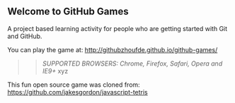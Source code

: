 ## Welcome to GitHub Games

A project based learning activity for people who are getting started with Git and GitHub.

You can play the game at: http://githubzhoufde.github.io/github-games/

>> _*SUPPORTED BROWSERS*: Chrome, Firefox, Safari, Opera and IE9+_ xyz

This fun open source game was cloned from: https://github.com/jakesgordon/javascript-tetris
